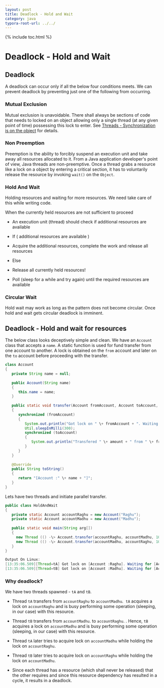 ```yaml
---
layout: post
title: Deadlock - Hold and Wait  
category: java
typora-root-url: ../../
---
```


{% include toc.html %}

# Deadlock - Hold and Wait  

  
  

## Deadlock  

A deadlock can occur only if all the below four conditions meets. We can prevent deadlock by preventing just one of the following from occurring.  

### Mutual Exclusion  

Mutual exclusion is unavoidable. There shall always be sections of code that needs to locked on an object allowing only a single thread (at any given point of time) possessing this lock to enter. See [Threads - Synchronization is on the object](https://blogs.oracle.com/brewing-tests/entry/threads_sychronization_lock_is_on) for details.  

### Non Preemption  

Preemption is the ability to forcibly suspend an execution unit and take away all resources allocated to it. From a Java application developer's point of view, Java threads are non-preemptive. Once a thread grabs a resource like a lock on a object by entering a critical section, it has to voluntarily release the resource by invoking `wait()` on the `Object`.  

### Hold And Wait  

Holding resources and waiting for more resources. We need take care of this while writing code.  
  
When the currently held resources are not sufficient to proceed  

*   An execution unit (thread) should check if additional resources are available
*   If ( additional resources are available )

*   Acquire the additional resources, complete the work and release all resources

*   Else

*   Release all currently held resources!
*   Poll (sleep for a while and try again) until the required resources are available  
    

### Circular Wait  

Hold wait may work as long as the pattern does not become circular. Once hold and wait gets circular deadlock is imminent.  

## Deadlock - Hold and wait for resources  

The below class looks deceptively simple and clean. We have an `Account` class that accepts a `name`. A static function is used for fund transfer from one account to another. A lock is obtained on the `from` account and later on the `to` account before proceeding with the transfer.  
```java
class Account  
{  
   private String name = null;  
  
   public Account(String name)  
   {  
      this.name = name;  
   }  
  
   public static void transfer(Account fromAccount, Account toAccount, int amount)  
   {  
      synchronized (fromAccount)  
      {  
         System.out.println("Got lock on " \+ fromAccount + ". Waiting for " \+ toAccount);  
         Util.sleepInMilli(300);  
         synchronized (toAccount)  
         {  
            System.out.println("Transfered " \+ amount + " from " \+ fromAccount + " to " \+ toAccount);  
         }  
      }  
   }  
  
   @Override  
   public String toString()  
   {  
      return "[Account :" \+ name + "]";  
   }  
}
```
Lets have two threads and initiate parallel transfer.  
```java
public class HoldAndWait  
{  
   private static Account accountRaghu = new Account("Raghu");  
   private static Account accountMadhu = new Account("Madhu");  
  
   public static void main(String arg[])  
   {  
     new Thread (() -\> Account.transfer(accountRaghu, accountMadhu, 10), "tA").start ();  
     new Thread (() -\> Account.transfer(accountMadhu, accountRaghu, 10), "tB").start ();  
   }  
}
```
```java
Output On Linux:  
[13:35:06.509][Thread=tA] Got lock on [Account :Raghu]. Waiting for [Account :Madhu]  
[13:35:06.509][Thread=tB] Got lock on [Account :Madhu]. Waiting for [Account :Raghu]
```

### Why deadlock?

We have two threads spawned - `tA` and `tB`.  

*   Thread `tA` transfers from `accountRaghu` to `accountMadhu`.  `tA` acquires a lock on `accountRaghu` and is busy performing some operation (sleeping, in our case) with this resource.  
    
*   Thread `tB` transfers from `accountMadhu`. to `accountRaghu`. . Hence, `tB` acquires a lock on `accountMadhu` and is busy performing some operation (sleeping, in our case) with this resource.
*   Thread `tA` later tries to acquire lock on `accountMadhu` while holding the lock on `accountRaghu`.  
    
*   Thread `tB` later tries to acquire lock on `accountRaghu` while holding the lock on `accountMadhu`.
*   Since each thread has a resource (which shall never be released) that the other requires and since this resource dependency has resulted in a cycle, it results in a deadlock.